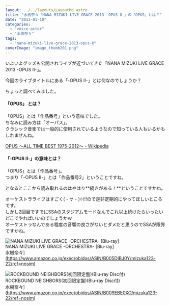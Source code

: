 ```yaml
---
layout: ../../layouts/LayoutMd.astro
title: "水樹奈々「NANA MIZUKI LIVE GRACE 2013 -OPUS Ⅱ-」の「OPUS」とは？"
date: "2013-01-10"
categories: 
  - "voice-actor"
  - "水樹奈々"
tags: 
  - "nana-mizuki-live-grace-2013-opus-Ⅱ"
coverImage: "image_thumb201.png"
---
```


いよいよグッズも公開されライブが近づいてきた「NANA MIZUKI LIVE GRACE 2013 -OPUS Ⅱ-」。

今回のライブタイトルにある「-OPUS Ⅱ-」とは何なのでしょうか？

ちょっと調べてみました。

#### 「OPUS」 とは？

「OPUS」とは「作品番号」という意味でした。  
ちなみに読み方は「オーパス」。  
クラシック音楽では一般的に使用されているようなので知っている人もいるかもしれませんね。

[OPUS 〜ALL TIME BEST 1975\-2012〜 \- Wikipedia](https://ja.wikipedia.org/wiki/OPUS_%E3%80%9CALL_TIME_BEST_1975-2012%E3%80%9C)

#### 「-OPUS Ⅱ-」の意味とは？

「OPUS」とは「作品番号」。  
つまり「-OPUS Ⅱ-」とは「作品番号2」ということですね。

となるとここから読み取れるのはやはり**続きがある！**ということですかね。

オーケストラライブはすごく(・∀・)ｲｲ!!ので是非定期的にやってほしいところです。  
しかし2回目ですでにSSAのスタジアムモードなんでこれ以上続けたらいったいどこでやればいいのでしょうかｗ  
オーケストラなんである程度の音響の良さがないとダメだと思うのでSSAが限界ですかね。

![NANA MIZUKI LIVE GRACE -ORCHESTRA- [Blu-ray]](/archive/images/519D-xmSzmL._SL160_.jpg)  
NANA MIZUKI LIVE GRACE -ORCHESTRA- \[Blu-ray\]  
水樹奈々](https://www.amazon.co.jp/exec/obidos/ASIN/B005DIBJ0Y/mizuka123-22/ref=nosim)

![ROCKBOUND NEIGHBORS(初回限定盤)(Blu-ray Disc付)](/archive/images/51Dj7RYbVqL._SL160_.jpg)  
ROCKBOUND NEIGHBORS(初回限定盤)(Blu-ray Disc付)  
水樹奈々](https://www.amazon.co.jp/exec/obidos/ASIN/B009EBE0XO/mizuka123-22/ref=nosim)
